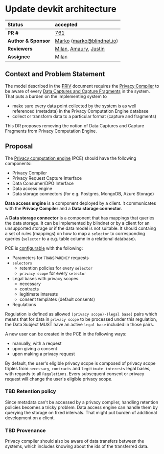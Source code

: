 # Update devkit architecture

| Status      | accepted |
| :---------- | :-------------------------------------------------------------------------------------- |
| **PR #**    | [761](https://github.com/blindnet-io/product-management/pull/761/) |
| **Author & Sponsor** | [Marko](https://github.com/m4rk055) (marko@blindnet.io) |
| **Reviewers** | [Milan](https://github.com/milstan), [Amaury](https://github.com/TheKinrar), [Justin](https://github.com/jboileau99) |
| **Assignee** | [Milan](https://github.com/milstan) |

## Context and Problem Statement

The model described in the [PRIV](https://github.com/blindnet-io/product-management/blob/devkit-schemas/refs/schemas/priv/RFC-PRIV.md) document requires the [Privacy Compiler](https://github.com/blindnet-io/product-management/tree/main/refs/high-level-architecture#privacy-compiler) to be aware of every [Data Captures and Capture Fragments](https://github.com/blindnet-io/product-management/tree/main/refs/high-level-architecture#privacy-compiler) in the system.
That puts a burden on the implementing system to
- make sure every data point collected by the system is as well referenced (metadata) in the Privacy Computation Engine database
- collect or transform data to a particular format (capture and fragments)

This DR proposes removing the notion of Data Captures and Capture Fragments from Privacy Computation Engine.

## Proposal

The [Privacy computation engine](https://github.com/blindnet-io/product-management/tree/main/refs/high-level-architecture#privacy-computation-engine) (PCE) should have the following components:
- Privacy Compiler
- Privacy Request Capture Interface
- Data Consumer/DPO Interface
- Data access engine
- Data storage connectors (for e.g. Postgres, MongoDB, Azure Storage)

**Data access engine** is a component deployed by a client. It communicates with the **Privacy Compiler** and a **Data storage connector**.

A **Data storage connector** is a component that has mappings that queries the data storage. It can be implemented by blindnet or by a client for an unsupported storage or if the data model is not suitable.
It should containg a set of rules (mappings) on how to map a `selector` to corresponding queries (`selector` to a e.g. table column in a relational database). 

PCE is [configurable](https://github.com/blindnet-io/product-management/blob/2645056f4477a93b5a6635129c77a3e7fe4d9a9b/refs/schemas/priv/expected-behavior.md#configuration-and-prerequisites) with the following:
- Parameters for `TRANSPARENCY` requests
- `selectors`
  - retention policies for every `selector`
  - `privacy scope` for every `selector`
- Legal bases with privacy scopes
  - necessary
  - contracts
  - legitimate interests
  - consent templates (default consents)
- Regulations

Regulation is defined as allowed `(privacy scope)-(legal base)` pairs which means that for data in `privacy scope` to be processed under this regulation, the Data Subject MUST have an active `legal base` included in those pairs.

A new user can be created in the PCE in the following ways:
- manually, with a request
- upon giving a consent
- upon making a privacy request

By default, the user's eligible privacy scope is composed of privacy scope triples from `necessary`, `contracts` and `legitimate interests` legal bases, with regards to all `Regulations`. Every subsequent consent or privacy request will change the user's eligible privacy scope.

### TBD Retention policy

Since metadata can't be accessed by a privacy compiler, handling retention policies becomes a tricky problem.
Data access engine can handle them by querying the storage on fixed intervals. That might put burden of additional development on a client.

### TBD Provenance

Privacy compiler should also be aware of data transfers between the systems, which includes knowing about the ids of the transferred data.

### 